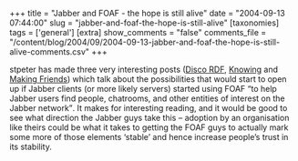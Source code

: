 +++
title = "Jabber and FOAF - the hope is still alive"
date = "2004-09-13 07:44:00"
slug = "jabber-and-foaf-the-hope-is-still-alive"
[taxonomies]
tags = ['general']
[extra]
show_comments = "false"
comments_file = "/content/blog/2004/09/2004-09-13-jabber-and-foaf-the-hope-is-still-alive-comments.csv"
+++

stpeter has made three very interesting posts ([Disco RDF](http://www.saint-andre.com/blog/2004-09.html#2004-09-12T21:44), [Knowing](http://www.saint-andre.com/blog/2004-09.html#2004-09-12T21:05) and [Making Friends](http://www.saint-andre.com/blog/2004-09.html#2004-09-12T19:56)) which talk about the possibilities that would start to open up if Jabber clients (or more likely servers) started using FOAF <q cite="http://www.saint-andre.com/blog/2004-09.html#2004-09-12T19:56">to help Jabber users find people, chatrooms, and other entities of interest on the Jabber network</q>. It makes for interesting reading, and it would be good to see what direction the Jabber guys take this – adoption by an organisation like theirs could be what it takes to getting the FOAF guys to actually mark some more of those elements ‘stable’ and hence increase people’s trust in its stability.
